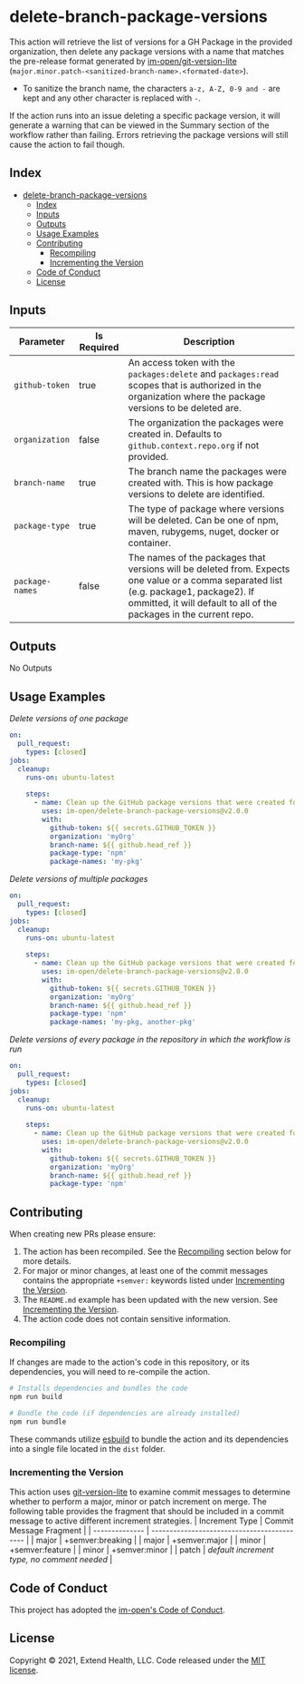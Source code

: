 # delete-branch-package-versions

This action will retrieve the list of versions for a GH Package in the provided organization, then delete any package versions with a name that matches the pre-release format generated by [im-open/git-version-lite] (`major.minor.patch-<sanitized-branch-name>.<formated-date>`).  
  - To sanitize the branch name, the characters `a-z, A-Z, 0-9 and -` are kept and any other character is replaced with `-`.  

If the action runs into an issue deleting a specific package version, it will generate a warning that can be viewed in the Summary section of the workflow rather than failing.  Errors retrieving the package versions will still cause the action to fail though.

## Index

- [delete-branch-package-versions](#delete-branch-package-versions)
  - [Index](#index)
  - [Inputs](#inputs)
  - [Outputs](#outputs)
  - [Usage Examples](#usage-examples)
  - [Contributing](#contributing)
    - [Recompiling](#recompiling)
    - [Incrementing the Version](#incrementing-the-version)
  - [Code of Conduct](#code-of-conduct)
  - [License](#license)
  
## Inputs
| Parameter       | Is Required | Description                                                                                                                                                                                                   |
| --------------- | ----------- | ------------------------------------------------------------------------------------------------------------------------------------------------------------------------------------------------------------- |
| `github-token`  | true        | An access token with the `packages:delete` and `packages:read` scopes that is authorized in the organization where the package versions to be deleted are.                                                    |
| `organization`  | false       | The organization the packages were created in.  Defaults to `github.context.repo.org` if not provided.                                                                                                        |
| `branch-name`   | true        | The branch name the packages were created with.  This is how package versions to delete are identified.                                                                                                       |
| `package-type`  | true        | The type of package where versions will be deleted.  Can be one of npm, maven, rubygems, nuget, docker or container.                                                                                          |
| `package-names` | false       | The names of the packages that versions will be deleted from. Expects one value or a comma separated list (e.g. package1, package2). If ommitted, it will default to all of the packages in the current repo. |

## Outputs
No Outputs

## Usage Examples

*Delete versions of one package*
```yml
on:
  pull_request:
    types: [closed]
jobs:
  cleanup:
    runs-on: ubuntu-latest
    
    steps:
      - name: Clean up the GitHub package versions that were created for this branch
        uses: im-open/delete-branch-package-versions@v2.0.0
        with:
          github-token: ${{ secrets.GITHUB_TOKEN }}
          organization: 'myOrg'
          branch-name: ${{ github.head_ref }}
          package-type: 'npm'
          package-names: 'my-pkg'
```

*Delete versions of multiple packages*
```yml
on:
  pull_request:
    types: [closed]
jobs:
  cleanup:
    runs-on: ubuntu-latest
    
    steps:
      - name: Clean up the GitHub package versions that were created for this branch
        uses: im-open/delete-branch-package-versions@v2.0.0
        with:
          github-token: ${{ secrets.GITHUB_TOKEN }}
          organization: 'myOrg'
          branch-name: ${{ github.head_ref }}
          package-type: 'npm'
          package-names: 'my-pkg, another-pkg'
```

*Delete versions of every package in the repository in which the workflow is run*
```yml
on:
  pull_request:
    types: [closed]
jobs:
  cleanup:
    runs-on: ubuntu-latest
    
    steps:
      - name: Clean up the GitHub package versions that were created for this branch
        uses: im-open/delete-branch-package-versions@v2.0.0
        with:
          github-token: ${{ secrets.GITHUB_TOKEN }}
          organization: 'myOrg'
          branch-name: ${{ github.head_ref }}
          package-type: 'npm'
```

## Contributing

When creating new PRs please ensure:
1. The action has been recompiled.  See the [Recompiling](#recompiling) section below for more details.
2. For major or minor changes, at least one of the commit messages contains the appropriate `+semver:` keywords listed under [Incrementing the Version](#incrementing-the-version).
3. The `README.md` example has been updated with the new version.  See [Incrementing the Version](#incrementing-the-version).
4. The action code does not contain sensitive information.

### Recompiling

If changes are made to the action's code in this repository, or its dependencies, you will need to re-compile the action.

```sh
# Installs dependencies and bundles the code
npm run build

# Bundle the code (if dependencies are already installed)
npm run bundle
```

These commands utilize [esbuild](https://esbuild.github.io/getting-started/#bundling-for-node) to bundle the action and
its dependencies into a single file located in the `dist` folder.

### Incrementing the Version

This action uses [git-version-lite] to examine commit messages to determine whether to perform a major, minor or patch increment on merge.  The following table provides the fragment that should be included in a commit message to active different increment strategies.
| Increment Type | Commit Message Fragment                     |
| -------------- | ------------------------------------------- |
| major          | +semver:breaking                            |
| major          | +semver:major                               |
| minor          | +semver:feature                             |
| minor          | +semver:minor                               |
| patch          | *default increment type, no comment needed* |

## Code of Conduct

This project has adopted the [im-open's Code of Conduct](https://github.com/im-open/.github/blob/master/CODE_OF_CONDUCT.md).

## License

Copyright &copy; 2021, Extend Health, LLC. Code released under the [MIT license](LICENSE).

[im-open/git-version-lite]: https://github.com/im-open/git-version-lite
[git-version-lite]: https://github.com/im-open/git-version-lite
